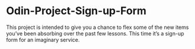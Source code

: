 # Odin-Project-Sign-up-Form

This project is intended to give you a chance to flex some of the new items you’ve been absorbing over the past few lessons. This time it’s a sign-up form for an imaginary service.
